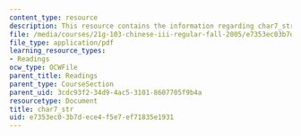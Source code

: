 ```yaml
---
content_type: resource
description: This resource contains the information regarding char7_str.
file: /media/courses/21g-103-chinese-iii-regular-fall-2005/e7353ec03b7dece4f5e7ef71835e1931_MIT21G_103F05_char7_str.pdf
file_type: application/pdf
learning_resource_types:
- Readings
ocw_type: OCWFile
parent_title: Readings
parent_type: CourseSection
parent_uid: 3cdc93f2-34d9-4ac5-3101-8607705f9b4a
resourcetype: Document
title: char7_str
uid: e7353ec0-3b7d-ece4-f5e7-ef71835e1931
---
```

